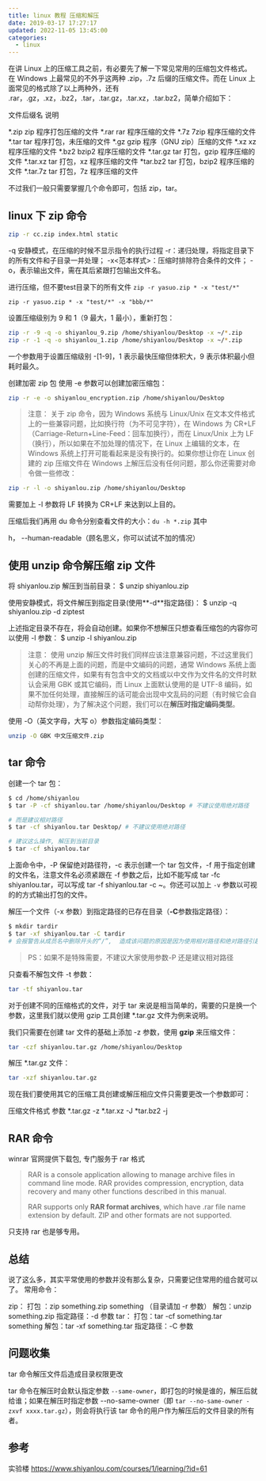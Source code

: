 ```yaml
---
title: linux 教程 压缩和解压
date: 2019-03-17 17:27:17
updated: 2022-11-05 13:45:00
categories:
  - linux
---
```


在讲 Linux 上的压缩工具之前，有必要先了解一下常见常用的压缩包文件格式。在 Windows 上最常见的不外乎这两种 .zip，.7z 后缀的压缩文件。而在 Linux 上面常见的格式除了以上两种外，还有 .rar，.gz，.xz，.bz2，.tar，.tar.gz，.tar.xz，.tar.bz2，简单介绍如下：

文件后缀名 说明

*.zip	zip 程序打包压缩的文件
*.rar	rar 程序压缩的文件
*.7z	7zip 程序压缩的文件
*.tar	tar 程序打包，未压缩的文件
*.gz	gzip 程序（GNU zip）压缩的文件
*.xz	xz 程序压缩的文件
*.bz2	bzip2 程序压缩的文件
*.tar.gz	tar 打包，gzip 程序压缩的文件
*.tar.xz	tar 打包，xz 程序压缩的文件
*tar.bz2	tar 打包，bzip2 程序压缩的文件
*.tar.7z	tar 打包，7z 程序压缩的文件

不过我们一般只需要掌握几个命令即可，包括 zip，tar。

## linux 下 zip 命令

```sh
zip -r cc.zip index.html static
```

-q 安静模式，在压缩的时候不显示指令的执行过程
-r：递归处理，将指定目录下的所有文件和子目录一并处理；
-x<范本样式>：压缩时排除符合条件的文件；
-o，表示输出文件，需在其后紧跟打包输出文件名。

进行压缩，但不要test目录下的所有文件
`zip -r yasuo.zip * -x "test/*"`

`zip -r yasuo.zip * -x "test/*" -x "bbb/*"`

设置压缩级别为 9 和 1（9 最大，1 最小），重新打包：

```sh
zip -r -9 -q -o shiyanlou_9.zip /home/shiyanlou/Desktop -x ~/*.zip
zip -r -1 -q -o shiyanlou_1.zip /home/shiyanlou/Desktop -x ~/*.zip
```

一个参数用于设置压缩级别 -[1-9]，1 表示最快压缩但体积大，9 表示体积最小但耗时最久。

创建加密 zip 包
使用 -e 参数可以创建加密压缩包：

```sh
zip -r -e -o shiyanlou_encryption.zip /home/shiyanlou/Desktop
```

> 注意： 关于 zip 命令，因为 Windows 系统与 Linux/Unix 在文本文件格式上的一些兼容问题，比如换行符（为不可见字符），在 Windows 为 CR+LF（Carriage-Return+Line-Feed：回车加换行），而在 Linux/Unix 上为 LF（换行），所以如果在不加处理的情况下，在 Linux 上编辑的文本，在 Windows 系统上打开可能看起来是没有换行的。如果你想让你在 Linux 创建的 zip 压缩文件在 Windows 上解压后没有任何问题，那么你还需要对命令做一些修改：

```sh
zip -r -l -o shiyanlou.zip /home/shiyanlou/Desktop
```

需要加上 -l 参数将 LF 转换为 CR+LF 来达到以上目的。

压缩后我们再用 du 命令分别查看文件的大小：`du -h *.zip`
其中

h， --human-readable（顾名思义，你可以试试不加的情况）

## 使用 unzip 命令解压缩 zip 文件

将 shiyanlou.zip 解压到当前目录：
$ unzip shiyanlou.zip

使用安静模式，将文件解压到指定目录(使用**-d**指定路径)：
$ unzip -q shiyanlou.zip -d ziptest

上述指定目录不存在，将会自动创建。如果你不想解压只想查看压缩包的内容你可以使用 -l 参数：
$ unzip -l shiyanlou.zip

> 注意： 使用 unzip 解压文件时我们同样应该注意兼容问题，不过这里我们关心的不再是上面的问题，而是中文编码的问题，通常 Windows 系统上面创建的压缩文件，如果有有包含中文的文档或以中文作为文件名的文件时默认会采用 GBK 或其它编码，而 Linux 上面默认使用的是 UTF-8 编码，如果不加任何处理，直接解压的话可能会出现中文乱码的问题（有时候它会自动帮你处理），为了解决这个问题，我们可以在**解压时指定编码类型**。

使用 -O（英文字母，大写 o）参数指定编码类型：

```sh
unzip -O GBK 中文压缩文件.zip
```

## tar 命令

创建一个 tar 包：

```sh
$ cd /home/shiyanlou
$ tar -P -cf shiyanlou.tar /home/shiyanlou/Desktop # 不建议使用绝对路径

# 而是建议相对路径
$ tar -cf shiyanlou.tar Desktop/ # 不建议使用绝对路径

# 建议这么操作, 解压到当前目录
$ tar -cf shiyanlou.tar
```

上面命令中，-P 保留绝对路径符，-c 表示创建一个 tar 包文件，-f 用于指定创建的文件名，注意文件名必须紧跟在 -f 参数之后，比如不能写成 tar -fc shiyanlou.tar，可以写成 tar -f shiyanlou.tar -c ~。你还可以加上 `-v` 参数以可视的的方式输出打包的文件。

解压一个文件（-x 参数）到指定路径的已存在目录（**-C**参数指定路径）：

```sh
$ mkdir tardir
$ tar -xf shiyanlou.tar -C tardir
# 会报警告从成员名中删除开头的“/”,  造成该问题的原因是因为使用相对路径和绝对路径引起的。另外还有一种解决方法是，使用相对路径.
```

> PS：如果不是特殊需要，不建议大家使用参数-P
> 还是建议相对路径

只查看不解包文件 -t 参数：

```sh
tar -tf shiyanlou.tar
```

对于创建不同的压缩格式的文件，对于 tar 来说是相当简单的，需要的只是换一个参数，这里我们就以使用 gzip 工具创建 *.tar.gz 文件为例来说明。

我们只需要在创建 tar 文件的基础上添加 -z 参数，使用 **gzip** 来压缩文件：

```sh
tar -czf shiyanlou.tar.gz /home/shiyanlou/Desktop
```

解压 *.tar.gz 文件：

```sh
tar -xzf shiyanlou.tar.gz
```

现在我们要使用其它的压缩工具创建或解压相应文件只需要更改一个参数即可：

压缩文件格式 参数
*.tar.gz	-z
*.tar.xz	-J
*tar.bz2	-j

## RAR 命令

winrar 官网提供下载包, 专门服务于 rar 格式

> RAR is a console application allowing to manage archive files in command line mode. RAR provides compression, encryption, data recovery and many other functions described in this manual.
>
> RAR supports only **RAR format archives**, which have .rar file name extension by default. ZIP and other formats are not supported.

只支持 rar 也是够专用。

## 总结

说了这么多，其实平常使用的参数并没有那么复杂，只需要记住常用的组合就可以了。 常用命令：

zip：
打包 ：zip something.zip something （目录请加 -r 参数）
解包：unzip something.zip
指定路径：-d 参数
tar：
打包：tar -cf something.tar something
解包：tar -xf something.tar
指定路径：-C 参数

## 问题收集

tar 命令解压文件后造成目录权限更改

tar 命令在解压时会默认指定参数 `--same-owner`，即打包的时候是谁的，解压后就给谁；如果在解压时指定参数 --no-same-owner（即 `tar --no-same-owner -zxvf xxxx.tar.gz`），则会将执行该 tar 命令的用户作为解压后的文件目录的所有者。

## 参考

实验楼 <https://www.shiyanlou.com/courses/1/learning/?id=61>
